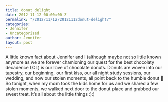 ```yaml
---
title: donut delight
date: 2012-11-12 00:00:00 Z
permalink: "/2012/11/12/20121112donut-delight/"
categories:
- Jennifer
- Uncategorized
author: Jennifer
layout: post
---
```


A little known fact about Jennifer and I (although maybe not so little known anymore as we are forever chamioning our quest for the best chocolaty decadence LOL) is our love of chocolate donuts. Donuts are woven into our tapestry, our beginning, our first kiss, our all night study sessions, our wedding, and now our stolen moments, all point back to the humble donut 🙂 So tonight, when my mom took the kids home for us and we shared a few stolen moments, we walked next door to the donut place and grabbed our sweet treat. It&#8217;s all about the little things :):)

